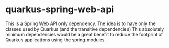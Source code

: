 # quarkus-spring-web-api

This is a Spring Web API only dependency. The idea is to have only the classes used by Quarkus (and the transitive dependencies)
This absolutely minimum dependencies would be a great benefit to reduce the footprint of Quarkus applications using the spring modules.

